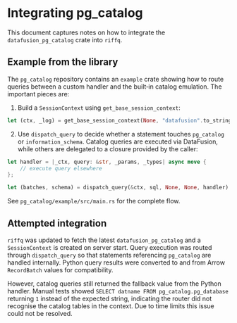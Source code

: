 # Integrating pg_catalog

This document captures notes on how to integrate the `datafusion_pg_catalog` crate into `riffq`.


## Example from the library

The `pg_catalog` repository contains an `example` crate showing how to route queries between a custom handler and the built‑in catalog emulation. The important pieces are:

1. Build a `SessionContext` using `get_base_session_context`:

```rust
let (ctx, _log) = get_base_session_context(None, "datafusion".to_string(), "public".to_string()).await?;
```

2. Use `dispatch_query` to decide whether a statement touches `pg_catalog` or `information_schema`. Catalog queries are executed via DataFusion, while others are delegated to a closure provided by the caller:

```rust
let handler = |_ctx, query: &str, _params, _types| async move {
    // execute query elsewhere
};

let (batches, schema) = dispatch_query(&ctx, sql, None, None, handler).await?;
```

See `pg_catalog/example/src/main.rs` for the complete flow.


## Attempted integration

`riffq` was updated to fetch the latest `datafusion_pg_catalog` and a `SessionContext` is created on server start. Query execution was routed through `dispatch_query` so that statements referencing `pg_catalog` are handled internally. Python query results were converted to and from Arrow `RecordBatch` values for compatibility.

However, catalog queries still returned the fallback value from the Python handler. Manual tests showed `SELECT datname FROM pg_catalog.pg_database` returning `1` instead of the expected string, indicating the router did not recognise the catalog tables in the context. Due to time limits this issue could not be resolved.
